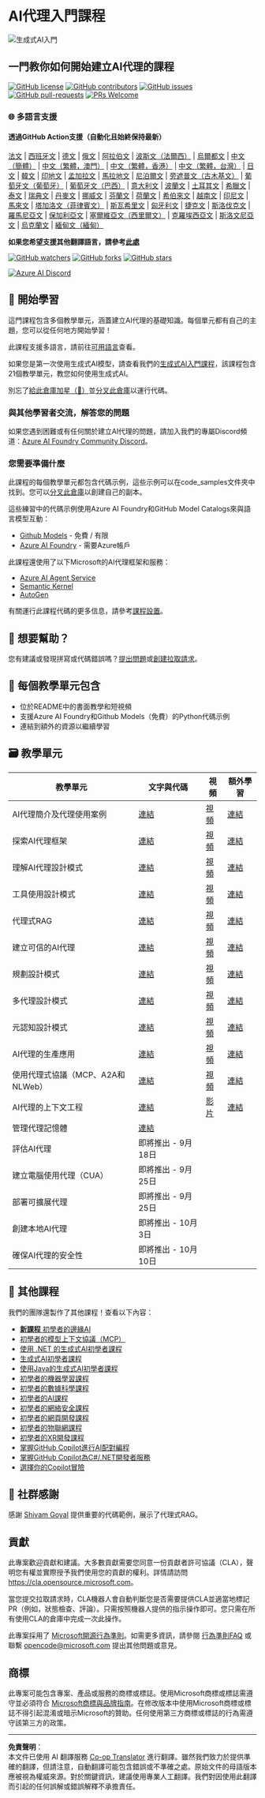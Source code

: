 <!--
CO_OP_TRANSLATOR_METADATA:
{
  "original_hash": "0c6a7a65974383f8467bb6adf3d34bc5",
  "translation_date": "2025-09-29T20:54:23+00:00",
  "source_file": "README.md",
  "language_code": "tw"
}
-->
# AI代理入門課程

![生成式AI入門](../../translated_images/repo-thumbnailv2.06f4a48036fde647f6ba4eb19f5651babe59bb30e972748afb349e47725d7601.tw.png)

## 一門教你如何開始建立AI代理的課程

[![GitHub license](https://img.shields.io/github/license/microsoft/ai-agents-for-beginners.svg)](https://github.com/microsoft/ai-agents-for-beginners/blob/master/LICENSE?WT.mc_id=academic-105485-koreyst)
[![GitHub contributors](https://img.shields.io/github/contributors/microsoft/ai-agents-for-beginners.svg)](https://GitHub.com/microsoft/ai-agents-for-beginners/graphs/contributors/?WT.mc_id=academic-105485-koreyst)
[![GitHub issues](https://img.shields.io/github/issues/microsoft/ai-agents-for-beginners.svg)](https://GitHub.com/microsoft/ai-agents-for-beginners/issues/?WT.mc_id=academic-105485-koreyst)
[![GitHub pull-requests](https://img.shields.io/github/issues-pr/microsoft/ai-agents-for-beginners.svg)](https://GitHub.com/microsoft/ai-agents-for-beginners/pulls/?WT.mc_id=academic-105485-koreyst)
[![PRs Welcome](https://img.shields.io/badge/PRs-welcome-brightgreen.svg?style=flat-square)](http://makeapullrequest.com?WT.mc_id=academic-105485-koreyst)

### 🌐 多語言支援

#### 透過GitHub Action支援（自動化且始終保持最新）

[法文](../fr/README.md) | [西班牙文](../es/README.md) | [德文](../de/README.md) | [俄文](../ru/README.md) | [阿拉伯文](../ar/README.md) | [波斯文（法爾西）](../fa/README.md) | [烏爾都文](../ur/README.md) | [中文（簡體）](../zh/README.md) | [中文（繁體，澳門）](../mo/README.md) | [中文（繁體，香港）](../hk/README.md) | [中文（繁體，台灣）](./README.md) | [日文](../ja/README.md) | [韓文](../ko/README.md) | [印地文](../hi/README.md) | [孟加拉文](../bn/README.md) | [馬拉地文](../mr/README.md) | [尼泊爾文](../ne/README.md) | [旁遮普文（古木基文）](../pa/README.md) | [葡萄牙文（葡萄牙）](../pt/README.md) | [葡萄牙文（巴西）](../br/README.md) | [意大利文](../it/README.md) | [波蘭文](../pl/README.md) | [土耳其文](../tr/README.md) | [希臘文](../el/README.md) | [泰文](../th/README.md) | [瑞典文](../sv/README.md) | [丹麥文](../da/README.md) | [挪威文](../no/README.md) | [芬蘭文](../fi/README.md) | [荷蘭文](../nl/README.md) | [希伯來文](../he/README.md) | [越南文](../vi/README.md) | [印尼文](../id/README.md) | [馬來文](../ms/README.md) | [塔加洛文（菲律賓文）](../tl/README.md) | [斯瓦希里文](../sw/README.md) | [匈牙利文](../hu/README.md) | [捷克文](../cs/README.md) | [斯洛伐克文](../sk/README.md) | [羅馬尼亞文](../ro/README.md) | [保加利亞文](../bg/README.md) | [塞爾維亞文（西里爾文）](../sr/README.md) | [克羅埃西亞文](../hr/README.md) | [斯洛文尼亞文](../sl/README.md) | [烏克蘭文](../uk/README.md) | [緬甸文（緬甸）](../my/README.md)

**如果您希望支援其他翻譯語言，請參考[此處](https://github.com/Azure/co-op-translator/blob/main/getting_started/supported-languages.md)**

[![GitHub watchers](https://img.shields.io/github/watchers/microsoft/ai-agents-for-beginners.svg?style=social&label=Watch)](https://GitHub.com/microsoft/ai-agents-for-beginners/watchers/?WT.mc_id=academic-105485-koreyst)
[![GitHub forks](https://img.shields.io/github/forks/microsoft/ai-agents-for-beginners.svg?style=social&label=Fork)](https://GitHub.com/microsoft/ai-agents-for-beginners/network/?WT.mc_id=academic-105485-koreyst)
[![GitHub stars](https://img.shields.io/github/stars/microsoft/ai-agents-for-beginners.svg?style=social&label=Star)](https://GitHub.com/microsoft/ai-agents-for-beginners/stargazers/?WT.mc_id=academic-105485-koreyst)

[![Azure AI Discord](https://dcbadge.limes.pink/api/server/kzRShWzttr)](https://discord.gg/kzRShWzttr)

## 🌱 開始學習

這門課程包含多個教學單元，涵蓋建立AI代理的基礎知識。每個單元都有自己的主題，您可以從任何地方開始學習！

此課程支援多語言，請前往[可用語言](../..)查看。

如果您是第一次使用生成式AI模型，請查看我們的[生成式AI入門課程](https://aka.ms/genai-beginners)，該課程包含21個教學單元，教您如何使用生成式AI。

別忘了[給此倉庫加星（🌟）](https://docs.github.com/en/get-started/exploring-projects-on-github/saving-repositories-with-stars?WT.mc_id=academic-105485-koreyst)並[分叉此倉庫](https://github.com/microsoft/ai-agents-for-beginners/fork)以運行代碼。

### 與其他學習者交流，解答您的問題

如果您遇到困難或有任何關於建立AI代理的問題，請加入我們的專屬Discord頻道：[Azure AI Foundry Community Discord](https://aka.ms/ai-agents/discord)。

### 您需要準備什麼

此課程的每個教學單元都包含代碼示例，這些示例可以在code_samples文件夾中找到。您可以[分叉此倉庫](https://github.com/microsoft/ai-agents-for-beginners/fork)以創建自己的副本。

這些練習中的代碼示例使用Azure AI Foundry和GitHub Model Catalogs來與語言模型互動：

- [Github Models](https://aka.ms/ai-agents-beginners/github-models) - 免費 / 有限
- [Azure AI Foundry](https://aka.ms/ai-agents-beginners/ai-foundry) - 需要Azure帳戶

此課程還使用了以下Microsoft的AI代理框架和服務：

- [Azure AI Agent Service](https://aka.ms/ai-agents-beginners/ai-agent-service)
- [Semantic Kernel](https://aka.ms/ai-agents-beginners/semantic-kernel)
- [AutoGen](https://aka.ms/ai-agents/autogen)

有關運行此課程代碼的更多信息，請參考[課程設置](./00-course-setup/README.md)。

## 🙏 想要幫助？

您有建議或發現拼寫或代碼錯誤嗎？[提出問題](https://github.com/microsoft/ai-agents-for-beginners/issues?WT.mc_id=academic-105485-koreyst)或[創建拉取請求](https://github.com/microsoft/ai-agents-for-beginners/pulls?WT.mc_id=academic-105485-koreyst)。

## 📂 每個教學單元包含

- 位於README中的書面教學和短視頻
- 支援Azure AI Foundry和Github Models（免費）的Python代碼示例
- 連結到額外的資源以繼續學習

## 🗃️ 教學單元

| **教學單元**                                 | **文字與代碼**                                    | **視頻**                                                  | **額外學習**                                                                     |
|----------------------------------------------|----------------------------------------------------|------------------------------------------------------------|----------------------------------------------------------------------------------|
| AI代理簡介及代理使用案例                     | [連結](./01-intro-to-ai-agents/README.md)          | [視頻](https://youtu.be/3zgm60bXmQk?si=z8QygFvYQv-9WtO1)  | [連結](https://aka.ms/ai-agents-beginners/collection?WT.mc_id=academic-105485-koreyst) |
| 探索AI代理框架                               | [連結](./02-explore-agentic-frameworks/README.md)  | [視頻](https://youtu.be/ODwF-EZo_O8?si=Vawth4hzVaHv-u0H)  | [連結](https://aka.ms/ai-agents-beginners/collection?WT.mc_id=academic-105485-koreyst) |
| 理解AI代理設計模式                           | [連結](./03-agentic-design-patterns/README.md)     | [視頻](https://youtu.be/m9lM8qqoOEA?si=BIzHwzstTPL8o9GF)  | [連結](https://aka.ms/ai-agents-beginners/collection?WT.mc_id=academic-105485-koreyst) |
| 工具使用設計模式                             | [連結](./04-tool-use/README.md)                    | [視頻](https://youtu.be/vieRiPRx-gI?si=2z6O2Xu2cu_Jz46N)  | [連結](https://aka.ms/ai-agents-beginners/collection?WT.mc_id=academic-105485-koreyst) |
| 代理式RAG                                    | [連結](./05-agentic-rag/README.md)                 | [視頻](https://youtu.be/WcjAARvdL7I?si=gKPWsQpKiIlDH9A3)  | [連結](https://aka.ms/ai-agents-beginners/collection?WT.mc_id=academic-105485-koreyst) |
| 建立可信的AI代理                             | [連結](./06-building-trustworthy-agents/README.md) | [視頻](https://youtu.be/iZKkMEGBCUQ?si=jZjpiMnGFOE9L8OK ) | [連結](https://aka.ms/ai-agents-beginners/collection?WT.mc_id=academic-105485-koreyst) |
| 規劃設計模式                                 | [連結](./07-planning-design/README.md)             | [視頻](https://youtu.be/kPfJ2BrBCMY?si=6SC_iv_E5-mzucnC)  | [連結](https://aka.ms/ai-agents-beginners/collection?WT.mc_id=academic-105485-koreyst) |
| 多代理設計模式                               | [連結](./08-multi-agent/README.md)                 | [視頻](https://youtu.be/V6HpE9hZEx0?si=rMgDhEu7wXo2uo6g)  | [連結](https://aka.ms/ai-agents-beginners/collection?WT.mc_id=academic-105485-koreyst) |
| 元認知設計模式                               | [連結](./09-metacognition/README.md)               | [視頻](https://youtu.be/His9R6gw6Ec?si=8gck6vvdSNCt6OcF)  | [連結](https://aka.ms/ai-agents-beginners/collection?WT.mc_id=academic-105485-koreyst) |
| AI代理的生產應用                             | [連結](./10-ai-agents-production/README.md)        | [視頻](https://youtu.be/l4TP6IyJxmQ?si=31dnhexRo6yLRJDl)  | [連結](https://aka.ms/ai-agents-beginners/collection?WT.mc_id=academic-105485-koreyst) |
| 使用代理式協議（MCP、A2A和NLWeb）            | [連結](./11-agentic-protocols/README.md)           | [視頻](https://youtu.be/X-Dh9R3Opn8)                      | [連結](https://aka.ms/ai-agents-beginners/collection?WT.mc_id=academic-105485-koreyst) |
| AI代理的上下文工程                     | [連結](./12-context-engineering/README.md)         | [影片](https://youtu.be/F5zqRV7gEag)                                 | [連結](https://aka.ms/ai-agents-beginners/collection?WT.mc_id=academic-105485-koreyst) |
| 管理代理記憶體                          | [連結](./13-agent-memory/README.md)     |                                                            |                                                                                        |
| 評估AI代理                              | 即將推出 - 9月18日                                |                                                            |                                                                                        |
| 建立電腦使用代理（CUA）                 | 即將推出 - 9月25日                                |                                                            |                                                                                        |
| 部署可擴展代理                          | 即將推出 - 9月25日                                |                                                            |                                                                                        |
| 創建本地AI代理                          | 即將推出 - 10月3日                                |                                                            |                                                                                        |
| 確保AI代理的安全性                      | 即將推出 - 10月10日                               |                                                            |                                                                                        |

## 🎒 其他課程

我們的團隊還製作了其他課程！查看以下內容：

- [**新課程** 初學者的邊緣AI](https://github.com/microsoft/edgeai-for-beginners?WT.mc_id=academic-105485-koreyst)
- [初學者的模型上下文協議（MCP）](https://github.com/microsoft/mcp-for-beginners?WT.mc_id=academic-105485-koreyst)
- [使用 .NET 的生成式AI初學者課程](https://github.com/microsoft/Generative-AI-for-beginners-dotnet?WT.mc_id=academic-105485-koreyst)
- [生成式AI初學者課程](https://github.com/microsoft/generative-ai-for-beginners?WT.mc_id=academic-105485-koreyst)
- [使用Java的生成式AI初學者課程](https://github.com/microsoft/generative-ai-for-beginners-java?WT.mc_id=academic-105485-koreyst)
- [初學者的機器學習課程](https://aka.ms/ml-beginners?WT.mc_id=academic-105485-koreyst)
- [初學者的數據科學課程](https://aka.ms/datascience-beginners?WT.mc_id=academic-105485-koreyst)
- [初學者的AI課程](https://aka.ms/ai-beginners?WT.mc_id=academic-105485-koreyst)
- [初學者的網絡安全課程](https://github.com/microsoft/Security-101??WT.mc_id=academic-96948-sayoung)
- [初學者的網頁開發課程](https://aka.ms/webdev-beginners?WT.mc_id=academic-105485-koreyst)
- [初學者的物聯網課程](https://aka.ms/iot-beginners?WT.mc_id=academic-105485-koreyst)
- [初學者的XR開發課程](https://github.com/microsoft/xr-development-for-beginners?WT.mc_id=academic-105485-koreyst)
- [掌握GitHub Copilot進行AI配對編程](https://aka.ms/GitHubCopilotAI?WT.mc_id=academic-105485-koreyst)
- [掌握GitHub Copilot為C#/.NET開發者服務](https://github.com/microsoft/mastering-github-copilot-for-dotnet-csharp-developers?WT.mc_id=academic-105485-koreyst)
- [選擇你的Copilot冒險](https://github.com/microsoft/CopilotAdventures?WT.mc_id=academic-105485-koreyst)

## 🌟 社群感謝

感謝 [Shivam Goyal](https://www.linkedin.com/in/shivam2003/) 提供重要的代碼範例，展示了代理式RAG。

## 貢獻

此專案歡迎貢獻和建議。大多數貢獻需要您同意一份貢獻者許可協議（CLA），聲明您有權並實際授予我們使用您的貢獻的權利。詳情請訪問 <https://cla.opensource.microsoft.com>。

當您提交拉取請求時，CLA機器人會自動判斷您是否需要提供CLA並適當地標記PR（例如，狀態檢查、評論）。只需按照機器人提供的指示操作即可。您只需在所有使用CLA的倉庫中完成一次此操作。

此專案採用了 [Microsoft開源行為準則](https://opensource.microsoft.com/codeofconduct/)。如需更多資訊，請參閱 [行為準則FAQ](https://opensource.microsoft.com/codeofconduct/faq/) 或聯繫 [opencode@microsoft.com](mailto:opencode@microsoft.com) 提出其他問題或意見。

## 商標

此專案可能包含專案、產品或服務的商標或標誌。使用Microsoft商標或標誌需遵守並必須符合 [Microsoft商標與品牌指南](https://www.microsoft.com/legal/intellectualproperty/trademarks/usage/general)。在修改版本中使用Microsoft商標或標誌不得引起混淆或暗示Microsoft的贊助。任何使用第三方商標或標誌的行為需遵守該第三方的政策。

---

**免責聲明**：  
本文件已使用 AI 翻譯服務 [Co-op Translator](https://github.com/Azure/co-op-translator) 進行翻譯。雖然我們致力於提供準確的翻譯，但請注意，自動翻譯可能包含錯誤或不準確之處。原始文件的母語版本應被視為權威來源。對於關鍵資訊，建議使用專業人工翻譯。我們對因使用此翻譯而引起的任何誤解或錯誤解釋不承擔責任。